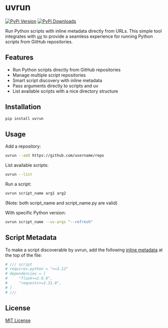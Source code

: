# uvrun

[![PyPi Version](https://img.shields.io/pypi/v/uvrun.svg)](https://pypi.python.org/pypi/uvrun/)
[![PyPi Downloads](http://pepy.tech/badge/uvrun)](http://pepy.tech/project/uvrun)

Run Python scripts with inline metadata directly from URLs. This simple tool integrates with [uv](https://github.com/astral-sh/uv) to provide a seamless experience for running Python scripts from GitHub repositories.

## Features

- Run Python scripts directly from GitHub repositories
- Manage multiple script repositories
- Smart script discovery with inline metadata
- Pass arguments directly to scripts and uv
- List available scripts with a nice directory structure

## Installation

```bash
pip install uvrun
```

## Usage

Add a repository:

```bash
uvrun --add https://github.com/username/repo
```

List available scripts:

```bash
uvrun --list
```

Run a script:

```bash
uvrun script_name arg1 arg2
```

(Note: both script_name and script_name.py are valid)

With specific Python version:

```bash
uvrun script_name --uv-args "--refresh"
```

## Script Metadata

To make a script discoverable by uvrun, add the following [inline metadata](https://peps.python.org/pep-0723/) at the top of the file:

```python
# /// script
# requires-python = ">=3.12"
# dependencies = [
#     "flask>=2.0.0",
#     "requests>=2.31.0",
# ]
# ///
```

## License

[MIT License](LICENSE)
